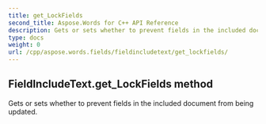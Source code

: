 ```yaml
---
title: get_LockFields
second_title: Aspose.Words for C++ API Reference
description: Gets or sets whether to prevent fields in the included document from being updated. 
type: docs
weight: 0
url: /cpp/aspose.words.fields/fieldincludetext/get_lockfields/
---
```

## FieldIncludeText.get_LockFields method


Gets or sets whether to prevent fields in the included document from being updated. 

